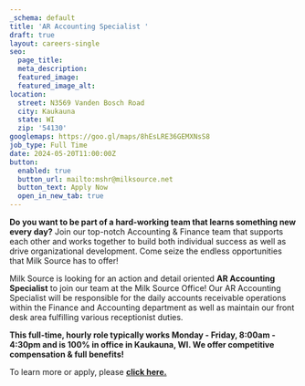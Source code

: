 ```yaml
---
_schema: default
title: 'AR Accounting Specialist '
draft: true
layout: careers-single
seo:
  page_title:
  meta_description:
  featured_image:
  featured_image_alt:
location:
  street: N3569 Vanden Bosch Road
  city: Kaukauna
  state: WI
  zip: '54130'
googlemaps: https://goo.gl/maps/8hEsLRE36GEMXNsS8
job_type: Full Time
date: 2024-05-20T11:00:00Z
button:
  enabled: true
  button_url: mailto:mshr@milksource.net
  button_text: Apply Now
  open_in_new_tab: true
---
```

**Do you want to be part of a hard-working team that learns something new every day?** Join our top-notch Accounting & Finance team that supports each other and works together to build both individual success as well as drive organizational development. Come seize the endless opportunities that Milk Source has to offer!

Milk Source is looking for an action and detail oriented **AR Accounting Specialist** to join our team at the Milk Source Office! Our AR Accounting Specialist will be responsible for the daily accounts receivable operations within the Finance and Accounting department as well as maintain our front desk area fulfilling various receptionist duties.

**This full-time, hourly role typically works Monday - Friday, 8:00am - 4:30pm and is 100% in office in Kaukauna, WI. We offer competitive compensation & full benefits!**

To learn more or apply, please <a href="https://www.indeed.com/job/ar-accounting-specialist-ce5ca998a7e710c6" target="_blank" rel="noreferrer nofollow noopener"><strong>click here.</strong></a>